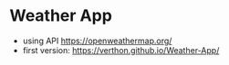# Weather App

- using API https://openweathermap.org/
- first version:  https://verthon.github.io/Weather-App/

